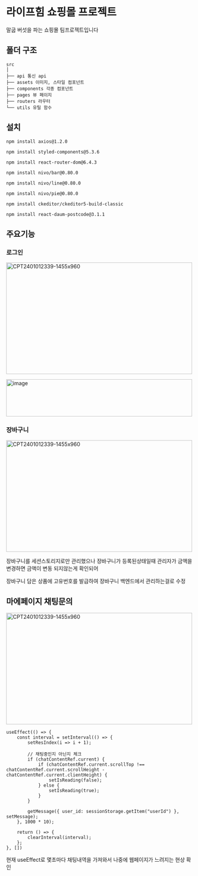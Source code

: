 # 라이프힘 쇼핑몰 프로젝트
말굽 버섯을 파는 쇼핑몰 팀프로젝트입니다

## 폴더 구조

```
src
│
├── api 통신 api
├── assets 이미지, 스타일 컴포넌트
├── components 각종 컴포넌트
├── pages 뷰 페이지
├── routers 라우터
└── utils 유틸 함수
```

## 설치
```
npm install axios@1.2.0
```
```
npm install styled-components@5.3.6
```
```
npm install react-router-dom@6.4.3
```
```
npm install nivo/bar@0.80.0
```
```
npm install nivo/line@0.80.0
```
```
npm install nivo/pie@0.80.0
```
```
npm install ckeditor/ckeditor5-build-classic
```
```
npm install react-daum-postcode@3.1.1
```

## 주요기능

### 로그인

<p>
  <img src="https://github.com/koreaCoren/shop-frontend/assets/92096968/7373debe-4831-4bd1-900c-c02f44b7885b" alt="CPT2401012339-1455x960" width="500" height="300">
</p>

<p>
  <img src="https://github.com/koreaCoren/shop-frontend/assets/92096968/916cb751-cbb3-4354-8593-655a30a8ecb1" alt="image" width="500" height="100">
</p>

### 장바구니

<p>
  <img src="https://github.com/koreaCoren/shop-frontend/assets/92096968/a62ea289-c147-411e-b681-9086ada91307" alt="CPT2401012339-1455x960" width="500" height="300">
</p>

장바구니를 세션스토리지로만 관리했으나 장바구니가 등록된상태일때 관리자가 금액을 변경하면 금액이 변동 되지않는게 확인되어

장바구니 담은 상품에 고유번호를 발급하여 장바구니 백엔드에서 관리하는걸로 수정

## 마에페이지 채팅문의

<p>
  <img src="https://github.com/koreaCoren/shop-frontend/assets/92096968/514e5b6c-db2d-4e69-b98e-f39a6c1c8956" alt="CPT2401012339-1455x960" width="500" height="300">
</p>

```
useEffect(() => {
    const interval = setInterval(() => {
        setResIndex(i => i + 1);

        // 채팅중인지 아닌지 체크
        if (chatContentRef.current) {
            if (chatContentRef.current.scrollTop !== chatContentRef.current.scrollHeight - chatContentRef.current.clientHeight) {
                setIsReading(false);
            } else {
                setIsReading(true);
            }
        }

        getMessage({ user_id: sessionStorage.getItem("userId") }, setMessage);
    }, 1000 * 10);

    return () => {
        clearInterval(interval);
    };
}, [])
```

현재 useEffect로 몇초마다 채팅내역을 가져와서 나중에 웹페이지가 느려지는 현상 확인
